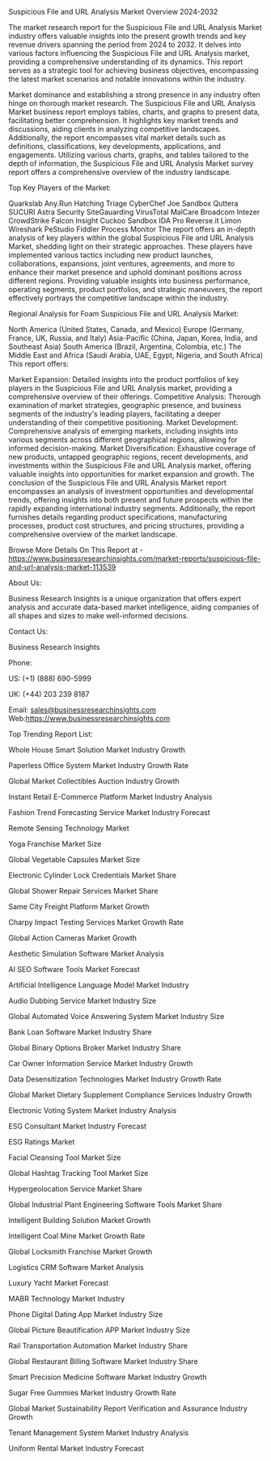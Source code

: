 Suspicious File and URL Analysis Market Overview 2024-2032

The market research report for the Suspicious File and URL Analysis Market industry offers valuable insights into the present growth trends and key revenue drivers spanning the period from 2024 to 2032. It delves into various factors influencing the Suspicious File and URL Analysis market, providing a comprehensive understanding of its dynamics. This report serves as a strategic tool for achieving business objectives, encompassing the latest market scenarios and notable innovations within the industry.

Market dominance and establishing a strong presence in any industry often hinge on thorough market research. The Suspicious File and URL Analysis Market business report employs tables, charts, and graphs to present data, facilitating better comprehension. It highlights key market trends and discussions, aiding clients in analyzing competitive landscapes. Additionally, the report encompasses vital market details such as definitions, classifications, key developments, applications, and engagements. Utilizing various charts, graphs, and tables tailored to the depth of information, the Suspicious File and URL Analysis Market survey report offers a comprehensive overview of the industry landscape.

Top Key Players of the Market:

Quarkslab
Any.Run
Hatching Triage
Cyber​​Chef
Joe Sandbox
Quttera
SUCURI
Astra Security
SiteGauarding
VirusTotal
MalCare
Broadcom
Intezer
CrowdStrike Falcon Insight
Cuckoo Sandbox
IDA Pro
Reverse.it
Limon
Wireshark
PeStudio
Fiddler
Process Monitor
The report offers an in-depth analysis of key players within the global Suspicious File and URL Analysis Market, shedding light on their strategic approaches. These players have implemented various tactics including new product launches, collaborations, expansions, joint ventures, agreements, and more to enhance their market presence and uphold dominant positions across different regions. Providing valuable insights into business performance, operating segments, product portfolios, and strategic maneuvers, the report effectively portrays the competitive landscape within the industry.

Regional Analysis for Foam Suspicious File and URL Analysis Market:

North America (United States, Canada, and Mexico)
Europe (Germany, France, UK, Russia, and Italy)
Asia-Pacific (China, Japan, Korea, India, and Southeast Asia)
South America (Brazil, Argentina, Colombia, etc.)
The Middle East and Africa (Saudi Arabia, UAE, Egypt, Nigeria, and South Africa)
This report offers:

Market Expansion: Detailed insights into the product portfolios of key players in the Suspicious File and URL Analysis market, providing a comprehensive overview of their offerings.
Competitive Analysis: Thorough examination of market strategies, geographic presence, and business segments of the industry's leading players, facilitating a deeper understanding of their competitive positioning.
Market Development: Comprehensive analysis of emerging markets, including insights into various segments across different geographical regions, allowing for informed decision-making.
Market Diversification: Exhaustive coverage of new products, untapped geographic regions, recent developments, and investments within the Suspicious File and URL Analysis market, offering valuable insights into opportunities for market expansion and growth.
The conclusion of the Suspicious File and URL Analysis Market report encompasses an analysis of investment opportunities and developmental trends, offering insights into both present and future prospects within the rapidly expanding international industry segments. Additionally, the report furnishes details regarding product specifications, manufacturing processes, product cost structures, and pricing structures, providing a comprehensive overview of the market landscape.

Browse More Details On This Report at - https://www.businessresearchinsights.com/market-reports/suspicious-file-and-url-analysis-market-113539

About Us:

Business Research Insights is a unique organization that offers expert analysis and accurate data-based market intelligence, aiding companies of all shapes and sizes to make well-informed decisions.

Contact Us:

Business Research Insights

Phone:

US: (+1) (888) 690-5999

UK: (+44) 203 239 8187

Email: sales@businessresearchinsights.com
Web:https://www.businessresearchinsights.com

Top Trending Report List:

Whole House Smart Solution Market Industry Growth

Paperless Office System Market Industry Growth Rate

Global Market Collectibles Auction Industry Growth

Instant Retail E-Commerce Platform Market Industry Analysis

Fashion Trend Forecasting Service Market Industry Forecast

Remote Sensing Technology Market

Yoga Franchise Market Size

Global Vegetable Capsules Market Size

Electronic Cylinder Lock Credentials Market Share

Global Shower Repair Services Market Share

Same City Freight Platform Market Growth

Charpy Impact Testing Services Market Growth Rate

Global Action Cameras Market Growth

Aesthetic Simulation Software Market Analysis

AI SEO Software Tools Market Forecast

Artificial Intelligence Language Model Market Industry

Audio Dubbing Service Market Industry Size

Global Automated Voice Answering System Market Industry Size

Bank Loan Software Market Industry Share

Global Binary Options Broker Market Industry Share

Car Owner Information Service Market Industry Growth

Data Desensitization Technologies Market Industry Growth Rate

Global Market Dietary Supplement Compliance Services Industry Growth

Electronic Voting System Market Industry Analysis

ESG Consultant Market Industry Forecast

ESG Ratings Market

Facial Cleansing Tool Market Size

Global Hashtag Tracking Tool Market Size

Hypergeolocation Service Market Share

Global Industrial Plant Engineering Software Tools Market Share

Intelligent Building Solution Market Growth

Intelligent Coal Mine Market Growth Rate

Global Locksmith Franchise Market Growth

Logistics CRM Software Market Analysis

Luxury Yacht Market Forecast

MABR Technology Market Industry

Phone Digital Dating App Market Industry Size

Global Picture Beautification APP Market Industry Size

Rail Transportation Automation Market Industry Share

Global Restaurant Billing Software Market Industry Share

Smart Precision Medicine Software Market Industry Growth

Sugar Free Gummies Market Industry Growth Rate

Global Market Sustainability Report Verification and Assurance Industry Growth

Tenant Management System Market Industry Analysis

Uniform Rental Market Industry Forecast
